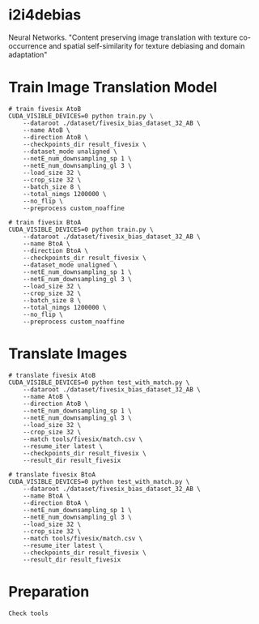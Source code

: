 # i2i4debias
Neural Networks. "Content preserving image translation with texture co-occurrence and spatial self-similarity for texture debiasing and domain adaptation"

# Train Image Translation Model

    # train fivesix AtoB
    CUDA_VISIBLE_DEVICES=0 python train.py \
        --dataroot ./dataset/fivesix_bias_dataset_32_AB \
        --name AtoB \
        --direction AtoB \
        --checkpoints_dir result_fivesix \
        --dataset_mode unaligned \
        --netE_num_downsampling_sp 1 \
        --netE_num_downsampling_gl 3 \
        --load_size 32 \
        --crop_size 32 \
        --batch_size 8 \
        --total_nimgs 1200000 \
        --no_flip \
        --preprocess custom_noaffine

    # train fivesix BtoA
    CUDA_VISIBLE_DEVICES=0 python train.py \
        --dataroot ./dataset/fivesix_bias_dataset_32_AB \
        --name BtoA \
        --direction BtoA \
        --checkpoints_dir result_fivesix \
        --dataset_mode unaligned \
        --netE_num_downsampling_sp 1 \
        --netE_num_downsampling_gl 3 \
        --load_size 32 \
        --crop_size 32 \
        --batch_size 8 \
        --total_nimgs 1200000 \
        --no_flip \
        --preprocess custom_noaffine

# Translate Images

    # translate fivesix AtoB
    CUDA_VISIBLE_DEVICES=0 python test_with_match.py \
        --dataroot ./dataset/fivesix_bias_dataset_32_AB \
        --name AtoB \
        --direction AtoB \
        --netE_num_downsampling_sp 1 \
        --netE_num_downsampling_gl 3 \
        --load_size 32 \
        --crop_size 32 \
        --match tools/fivesix/match.csv \
        --resume_iter latest \
        --checkpoints_dir result_fivesix \
        --result_dir result_fivesix

    # translate fivesix BtoA
    CUDA_VISIBLE_DEVICES=0 python test_with_match.py \
        --dataroot ./dataset/fivesix_bias_dataset_32_AB \
        --name BtoA \
        --direction BtoA \
        --netE_num_downsampling_sp 1 \
        --netE_num_downsampling_gl 3 \
        --load_size 32 \
        --crop_size 32 \
        --match tools/fivesix/match.csv \
        --resume_iter latest \
        --checkpoints_dir result_fivesix \
        --result_dir result_fivesix

# Preparation

    Check tools